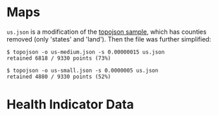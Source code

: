 # Maps

`us.json` is a modification of the [topojson sample](https://github.com/mbostock/topojson/blob/master/examples/topo/us-10m.json), which has counties removed (only 'states' and 'land'). Then the file was further simplified:

    $ topojson -o us-medium.json -s 0.00000015 us.json
    retained 6818 / 9330 points (73%)
    
    $ topojson -o us-small.json -s 0.0000005 us.json
    retained 4880 / 9330 points (52%)
    
    
# Health Indicator Data

